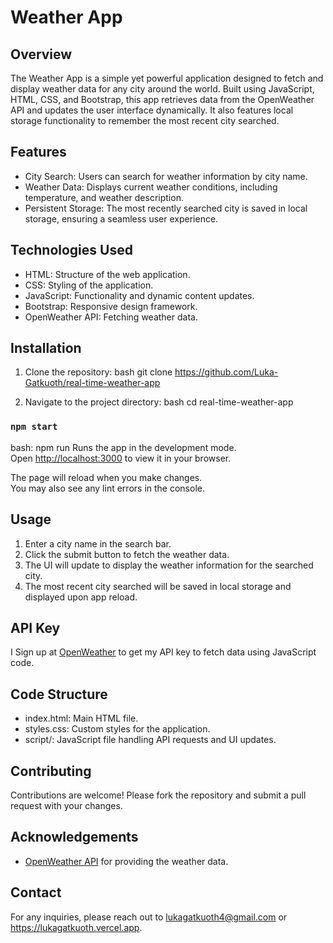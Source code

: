 # Weather App

## Overview
The Weather App is a simple yet powerful application designed to fetch and display weather data for any city around the world. Built using JavaScript, HTML, CSS, and Bootstrap, this app retrieves data from the OpenWeather API and updates the user interface dynamically. It also features local storage functionality to remember the most recent city searched.

## Features
- City Search: Users can search for weather information by city name.
- Weather Data: Displays current weather conditions, including temperature, and weather description.
- Persistent Storage: The most recently searched city is saved in local storage, ensuring a seamless user experience.


## Technologies Used
- HTML: Structure of the web application.
- CSS: Styling of the application.
- JavaScript: Functionality and dynamic content updates.
- Bootstrap: Responsive design framework.
- OpenWeather API: Fetching weather data.

## Installation
1. Clone the repository:
   bash
   git clone https://github.com/Luka-Gatkuoth/real-time-weather-app
   
2. Navigate to the project directory:
   bash
   cd real-time-weather-app
   
### `npm start`
bash: npm run
Runs the app in the development mode.\
Open [http://localhost:3000](http://localhost:3000) to view it in your browser.

The page will reload when you make changes.\
You may also see any lint errors in the console.

## Usage
1. Enter a city name in the search bar.
2. Click the submit button to fetch the weather data.
3. The UI will update to display the weather information for the searched city.
4. The most recent city searched will be saved in local storage and displayed upon app reload.

## API Key
I Sign up at [OpenWeather](https://openweathermap.org/) to get my API key to fetch data using JavaScript code.

## Code Structure
- index.html: Main HTML file.
- styles.css: Custom styles for the application.
- script/: JavaScript file handling API requests and UI updates.

## Contributing
Contributions are welcome! Please fork the repository and submit a pull request with your changes.


## Acknowledgements
- [OpenWeather API](https://openweathermap.org/api) for providing the weather data.

## Contact
For any inquiries, please reach out to lukagatkuoth4@gmail.com or https://lukagatkuoth.vercel.app.
